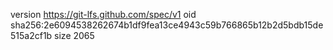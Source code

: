 version https://git-lfs.github.com/spec/v1
oid sha256:2e6094538262674b1df9fea13ce4943c59b766865b12b2d5bdb15de515a2cf1b
size 2065

